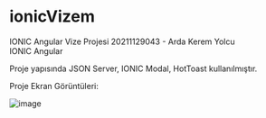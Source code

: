 # ionicVizem

IONIC Angular Vize Projesi
20211129043 - Arda Kerem Yolcu	
IONIC Angular

Proje yapısında JSON Server, IONIC Modal, HotToast kullanılmıştır.

Proje Ekran Görüntüleri:

![image](https://user-images.githubusercontent.com/105427467/205485508-de0f17f2-0788-46dd-9937-9569283f244b.png)

